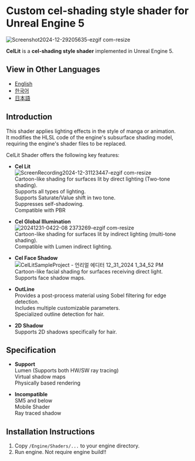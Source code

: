 # **Custom cel-shading style shader for Unreal Engine 5**
![Screenshot2024-12-29205635-ezgif com-resize](https://github.com/user-attachments/assets/a1398d67-b2ad-4e15-828d-f196b49f4528)

**CelLit** is a **cel-shading style shader** implemented in Unreal Engine 5.

## View in Other Languages
- [English](README.md)
- [한국어](README.ko.md)
- [日本語](README.ja.md)

## Introduction
This shader applies lighting effects in the style of manga or animation.  
It modifies the HLSL code of the engine's subsurface shading model, requiring the engine's shader files to be replaced.

CelLit Shader offers the following key features:


- **Cel Lit**  
  ![ScreenRecording2024-12-31123447-ezgif com-resize](https://github.com/user-attachments/assets/ab3b5d02-efdb-4592-93e4-8cfe7a61b9b7)  
  Cartoon-like shading for surfaces lit by direct lighting (Two-tone shading).  
  Supports all types of lighting.  
  Supports Saturate/Value shift in two tone.  
  Suppresses self-shadowing.  
  Compatible with PBR  
  
- **Cel Global Illumination**  
  ![20241231-0422-08 2373269-ezgif com-resize](https://github.com/user-attachments/assets/39da4092-d2cb-4790-83d0-4513dff94a0e)  
  Cartoon-like shading for surfaces lit by indirect lighting (multi-tone shading).  
  Compatible with Lumen indirect lighting.  
  
- **Cel Face Shadow**
  ![CelLitSampleProject - 언리얼 에디터 12_31_2024 1_34_52 PM](https://github.com/user-attachments/assets/089071c0-1e65-481f-b8dd-f556802f4125)  
  Cartoon-like facial shading for surfaces receiving direct light.  
  Supports face shadow maps.  
  
- **OutLine**  
  Provides a post-process material using Sobel filtering for edge detection.  
  Includes multiple customizable parameters.  
  Specialized outline detection for hair.  

- **2D Shadow**  
  Supports 2D shadows specifically for hair.  

## Specification
- **Support**  
  Lumen (Supports both HW/SW ray tracing)  
  Virtual shadow maps  
  Physically based rendering  
  
- **Incompatible**  
  SM5 and below  
  Mobile Shader  
  Ray traced shadow
  
## Installation Instructions
1. Copy `/Engine/Shaders/...` to your engine directory.
2. Run engine.
Not require engine build!!
